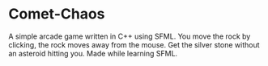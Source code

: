 # Comet-Chaos
A simple arcade game written in C++ using SFML.
You move the rock by clicking, the rock moves away from the mouse. Get the silver stone without an asteroid hitting you. Made while learning SFML.
